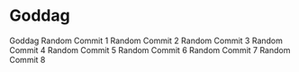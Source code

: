 # Goddag
Goddag
Random Commit 1
Random Commit 2
Random Commit 3
Random Commit 4
Random Commit 5
Random Commit 6
Random Commit 7
Random Commit 8
